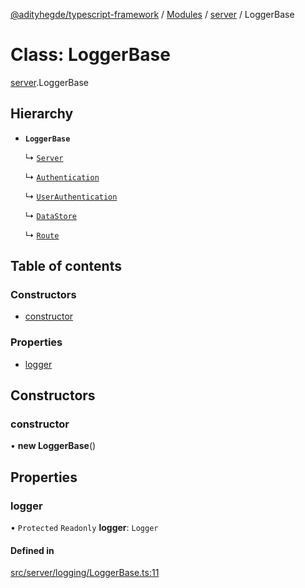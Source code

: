 [@adityhegde/typescript-framework](../README.md) / [Modules](../modules.md) / [server](../modules/server.md) / LoggerBase

# Class: LoggerBase

[server](../modules/server.md).LoggerBase

## Hierarchy

- **`LoggerBase`**

  ↳ [`Server`](server.Server.md)

  ↳ [`Authentication`](server.Authentication.md)

  ↳ [`UserAuthentication`](server.UserAuthentication.md)

  ↳ [`DataStore`](server.DataStore.md)

  ↳ [`Route`](server.Route.md)

## Table of contents

### Constructors

- [constructor](server.LoggerBase.md#constructor)

### Properties

- [logger](server.LoggerBase.md#logger)

## Constructors

### constructor

• **new LoggerBase**()

## Properties

### logger

• `Protected` `Readonly` **logger**: `Logger`

#### Defined in

[src/server/logging/LoggerBase.ts:11](https://github.com/AdityaHegde/typescript-framework/blob/3d90755/src/server/logging/LoggerBase.ts#L11)

